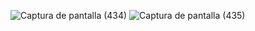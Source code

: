 
![Captura de pantalla (434)](https://github.com/CristianOrizano/Proyecto-JWT-Frontend/assets/112443620/fa037ef4-10d5-4de2-8343-0b5a609ece07)
![Captura de pantalla (435)](https://github.com/CristianOrizano/Proyecto-JWT-Frontend/assets/112443620/7b519cb9-b4a7-44b7-b6cb-05a5e161be98)
